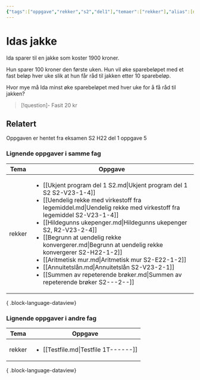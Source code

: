 ```yaml
---
{"tags":["oppgave","rekker","s2","del1"],"temaer":["rekker"],"alias":[null],"del":1,"oppgave":5,"fag":"s2","eksamen":"h22","dg-publish":true,"title":"Idas jakke","date":"2023-05-31","modified":"2023-05-31","permalink":"/idas-jakke/","dgPassFrontmatter":true}
---
```



# Idas jakke
Ida sparer til en jakke som koster 1900 kroner.

Hun sparer 100 kroner den første uken. Hun vil øke sparebeløpet med et fast beløp hver uke slik at hun får råd til jakken etter 10 sparebeløp.

Hvor mye må Ida minst øke sparebeløpet med hver uke for å få råd til jakken?

>[!question]- Fasit
>20 kr

## Relatert
<p><span>Oppgaven er hentet fra eksamen S2 H22 del 1 oppgave 5</span></p>

### Lignende oppgaver i samme fag
| Tema   | Oppgave                                                                                                                                                                                                                                                                                                                                                                                                                                                                                                                                                                                             |
| ------ | --------------------------------------------------------------------------------------------------------------------------------------------------------------------------------------------------------------------------------------------------------------------------------------------------------------------------------------------------------------------------------------------------------------------------------------------------------------------------------------------------------------------------------------------------------------------------------------------------- |
| rekker | <ul><li>[[Ukjent program del 1 S2.md\\|Ukjent program del 1 S2 S2-V23-1-4]]</li><li>[[Uendelig rekke med virkestoff fra legemiddel.md\\|Uendelig rekke med virkestoff fra legemiddel S2-V23-1-4]]</li><li>[[Hildegunns ukepenger.md\\|Hildegunns ukepenger S2, R2-V23-2-4]]</li><li>[[Begrunn at uendelig rekke konvergerer.md\\|Begrunn at uendelig rekke konvergerer S2-H22-1-2]]</li><li>[[Aritmetisk mur.md\\|Aritmetisk mur S2-E22-1-2]]</li><li>[[Annuitetslån.md\\|Annuitetslån S2-V23-2-1]]</li><li>[[Summen av repeterende brøker.md\\|Summen av repeterende brøker S2-\--2-\-]]</li></ul> |

{ .block-language-dataview}

### Lignende oppgaver i andre fag
| Tema   | Oppgave                                                  |
| ------ | -------------------------------------------------------- |
| rekker | <ul><li>[[Testfile.md\\|Testfile 1T-\--\--\-]]</li></ul> |

{ .block-language-dataview}
